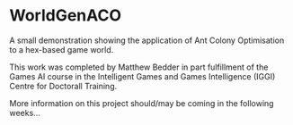 # WorldGenACO
A small demonstration showing the application of Ant Colony Optimisation to a hex-based game world.

This work was completed by Matthew Bedder in part fulfillment of the Games AI course in the Intelligent Games and Games Intelligence (IGGI) Centre for Doctorall Training.

More information on this project should/may be coming in the following weeks... 

